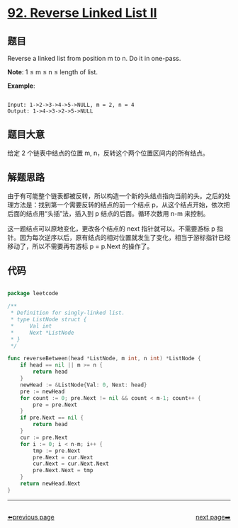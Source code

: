 # [92. Reverse Linked List II](https://leetcode.com/problems/reverse-linked-list-ii/)

## 题目

Reverse a linked list from position m to n. Do it in one-pass.

**Note**: 1 ≤ m ≤ n ≤ length of list.

**Example**:

```

Input: 1->2->3->4->5->NULL, m = 2, n = 4
Output: 1->4->3->2->5->NULL

```


## 题目大意

给定 2 个链表中结点的位置 m, n，反转这个两个位置区间内的所有结点。

## 解题思路

由于有可能整个链表都被反转，所以构造一个新的头结点指向当前的头。之后的处理方法是：找到第一个需要反转的结点的前一个结点 p，从这个结点开始，依次把后面的结点用“头插”法，插入到 p 结点的后面。循环次数用 n-m 来控制。

这一题结点可以原地变化，更改各个结点的 next 指针就可以。不需要游标 p 指针。因为每次逆序以后，原有结点的相对位置就发生了变化，相当于游标指针已经移动了，所以不需要再有游标 p = p.Next 的操作了。

## 代码

```go

package leetcode

/**
 * Definition for singly-linked list.
 * type ListNode struct {
 *     Val int
 *     Next *ListNode
 * }
 */

func reverseBetween(head *ListNode, m int, n int) *ListNode {
	if head == nil || m >= n {
		return head
	}
	newHead := &ListNode{Val: 0, Next: head}
	pre := newHead
	for count := 0; pre.Next != nil && count < m-1; count++ {
		pre = pre.Next
	}
	if pre.Next == nil {
		return head
	}
	cur := pre.Next
	for i := 0; i < n-m; i++ {
		tmp := pre.Next
		pre.Next = cur.Next
		cur.Next = cur.Next.Next
		pre.Next.Next = tmp
	}
	return newHead.Next
}

```



----------------------------------------------
<div style="display: flex;justify-content: space-between;align-items: center;">
<p><a href="https://books.halfrost.com/leetcode/ChapterFour/0001~0099/0091.Decode-Ways/">⬅️previous page</a></p>
<p><a href="https://books.halfrost.com/leetcode/ChapterFour/0001~0099/0093.Restore-IP-Addresses/">next page➡️</a></p>
</div>
